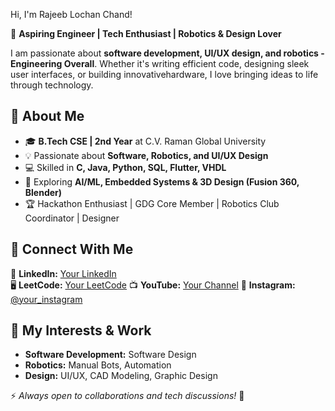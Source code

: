 Hi, I'm Rajeeb Lochan Chand!

🚀 **Aspiring Engineer | Tech Enthusiast | Robotics & Design Lover**

I am passionate about **software development, UI/UX design, and robotics - Engineering Overall**. Whether it's writing efficient code, designing sleek user interfaces, or building innovativehardware, I love bringing ideas to life through technology.

## 🌟 About Me
- 🎓 **B.Tech CSE | 2nd Year** at C.V. Raman Global University
- 💡 Passionate about **Software, Robotics, and UI/UX Design**
- 💻 Skilled in **C, Java, Python, SQL, Flutter, VHDL**
- 🤖 Exploring **AI/ML, Embedded Systems & 3D Design (Fusion 360, Blender)**
- 🏆 Hackathon Enthusiast | GDG Core Member | Robotics Club Coordinator | Designer

## 🔗 Connect With Me 
💼 **LinkedIn:** [Your LinkedIn](https://linkedin.com/in/rajeeblochanchand)   
🖥️ **LeetCode:** [Your LeetCode](https://leetcode.com/rajeeblochanchand) 
📺 **YouTube:** [Your Channel](https://www.youtube.com/@RajeebLochanChand) 
📸 **Instagram:** [@your_instagram](https://instagram.com/rajeeblochanchand) 

## 📌 My Interests & Work
- **Software Development:** Software Design
- **Robotics:** Manual Bots, Automation
- **Design:** UI/UX, CAD Modeling, Graphic Design

⚡ *Always open to collaborations and tech discussions!* 🚀
